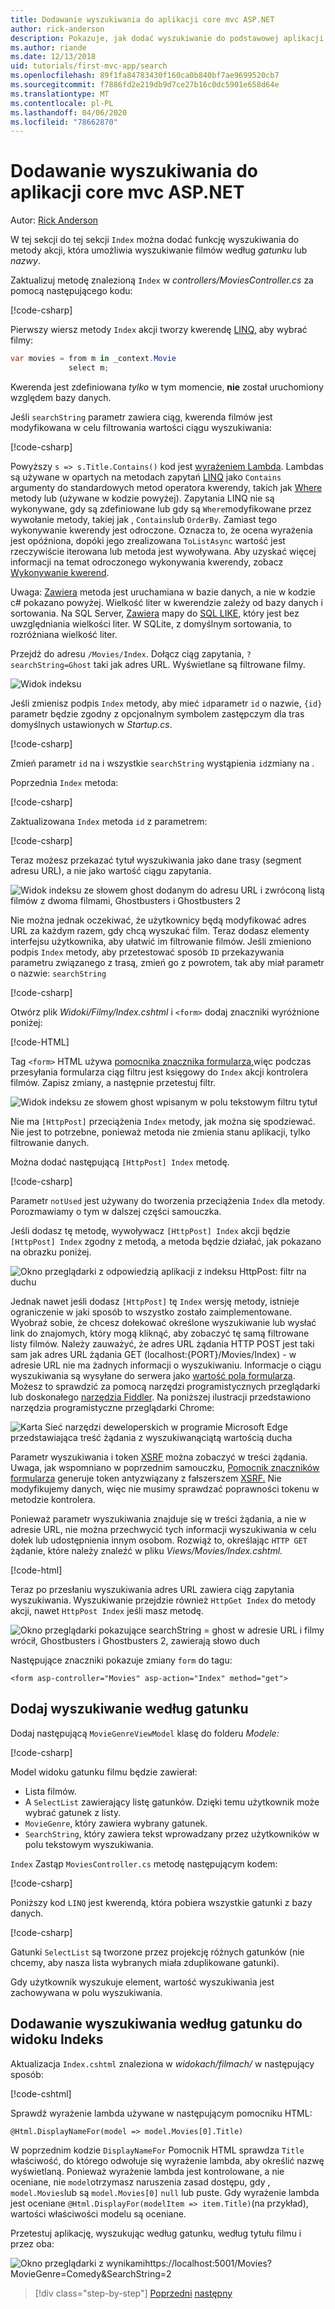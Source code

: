```yaml
---
title: Dodawanie wyszukiwania do aplikacji core mvc ASP.NET
author: rick-anderson
description: Pokazuje, jak dodać wyszukiwanie do podstawowej aplikacji Core MVC ASP.NET
ms.author: riande
ms.date: 12/13/2018
uid: tutorials/first-mvc-app/search
ms.openlocfilehash: 89f1fa84783430f160ca0b840bf7ae9699520cb7
ms.sourcegitcommit: f7886fd2e219db9d7ce27b16c0dc5901e658d64e
ms.translationtype: MT
ms.contentlocale: pl-PL
ms.lasthandoff: 04/06/2020
ms.locfileid: "78662870"
---
```

# <a name="add-search-to-an-aspnet-core-mvc-app"></a>Dodawanie wyszukiwania do aplikacji core mvc ASP.NET

Autor: [Rick Anderson](https://twitter.com/RickAndMSFT)

W tej sekcji do tej sekcji `Index` można dodać funkcję wyszukiwania do metody akcji, która umożliwia wyszukiwanie filmów według *gatunku* lub *nazwy*.

Zaktualizuj metodę znalezioną `Index` w *controllers/MoviesController.cs* za pomocą następującego kodu:

[!code-csharp[](~/tutorials/first-mvc-app/start-mvc/sample/MvcMovie/Controllers/MoviesController.cs?name=snippet_1stSearch)]

Pierwszy wiersz metody `Index` akcji tworzy kwerendę [LINQ,](/dotnet/standard/using-linq) aby wybrać filmy:

```csharp
var movies = from m in _context.Movie
             select m;
```

Kwerenda jest zdefiniowana *tylko* w tym momencie, **nie** został uruchomiony względem bazy danych.

Jeśli `searchString` parametr zawiera ciąg, kwerenda filmów jest modyfikowana w celu filtrowania wartości ciągu wyszukiwania:

[!code-csharp[](~/tutorials/first-mvc-app/start-mvc/sample/MvcMovie/Controllers/MoviesController.cs?name=snippet_SearchNull2)]

Powyższy `s => s.Title.Contains()` kod jest [wyrażeniem Lambda](/dotnet/csharp/programming-guide/statements-expressions-operators/lambda-expressions). Lambdas są używane w opartych na metodach zapytań [LINQ](/dotnet/standard/using-linq) jako `Contains` argumenty do standardowych metod operatora kwerendy, takich jak [Where](/dotnet/api/system.linq.enumerable.where) metody lub (używane w kodzie powyżej). Zapytania LINQ nie są wykonywane, gdy są zdefiniowane lub gdy są `Where`modyfikowane przez wywołanie metody, takiej jak , `Contains`lub `OrderBy`. Zamiast tego wykonywanie kwerendy jest odroczone.  Oznacza to, że ocena wyrażenia jest opóźniona, dopóki jego zrealizowana `ToListAsync` wartość jest rzeczywiście iterowana lub metoda jest wywoływana. Aby uzyskać więcej informacji na temat odroczonego wykonywania kwerendy, zobacz [Wykonywanie kwerend](/dotnet/framework/data/adonet/ef/language-reference/query-execution).

Uwaga: [Zawiera](/dotnet/api/system.data.objects.dataclasses.entitycollection-1.contains) metoda jest uruchamiana w bazie danych, a nie w kodzie c# pokazano powyżej. Wielkość liter w kwerendzie zależy od bazy danych i sortowania. Na SQL Server, [Zawiera](/dotnet/api/system.data.objects.dataclasses.entitycollection-1.contains) mapy do [SQL LIKE](/sql/t-sql/language-elements/like-transact-sql), który jest bez uwzględniania wielkości liter. W SQLite, z domyślnym sortowania, to rozróżniana wielkość liter.

Przejdź do adresu `/Movies/Index`. Dołącz ciąg zapytania, `?searchString=Ghost` taki jak adres URL. Wyświetlane są filtrowane filmy.

![Widok indeksu](~/tutorials/first-mvc-app/search/_static/ghost.png)

Jeśli zmienisz podpis `Index` metody, aby mieć `id`parametr `id` o nazwie, `{id}` parametr będzie zgodny z opcjonalnym symbolem zastępczym dla tras domyślnych ustawionych w *Startup.cs*.

[!code-csharp[](~/tutorials/first-mvc-app/start-mvc/sample/MvcMovie/Startup.cs?highlight=5&name=snippet_1)]

Zmień parametr `id` na i wszystkie `searchString` wystąpienia `id`zmiany na .

Poprzednia `Index` metoda:

[!code-csharp[](~/tutorials/first-mvc-app/start-mvc/sample/MvcMovie/Controllers/MoviesController.cs?highlight=1,6,8&name=snippet_1stSearch)]

Zaktualizowana `Index` metoda `id` z parametrem:

[!code-csharp[](~/tutorials/first-mvc-app/start-mvc/sample/MvcMovie/Controllers/MoviesController.cs?highlight=1,6,8&name=snippet_SearchID)]

Teraz możesz przekazać tytuł wyszukiwania jako dane trasy (segment adresu URL), a nie jako wartość ciągu zapytania.

![Widok indeksu ze słowem ghost dodanym do adresu URL i zwróconą listą filmów z dwoma filmami, Ghostbusters i Ghostbusters 2](~/tutorials/first-mvc-app/search/_static/g2.png)

Nie można jednak oczekiwać, że użytkownicy będą modyfikować adres URL za każdym razem, gdy chcą wyszukać film. Teraz dodasz elementy interfejsu użytkownika, aby ułatwić im filtrowanie filmów. Jeśli zmieniono podpis `Index` metody, aby przetestować sposób `ID` przekazywania parametru związanego z trasą, zmień go z powrotem, tak aby miał parametr o nazwie: `searchString`

[!code-csharp[](~/tutorials/first-mvc-app/start-mvc/sample/MvcMovie/Controllers/MoviesController.cs?highlight=1,6,8&name=snippet_1stSearch)]

Otwórz plik *Widoki/Filmy/Index.cshtml* i `<form>` dodaj znaczniki wyróżnione poniżej:

[!code-HTML[](~/tutorials/first-mvc-app/start-mvc/sample/MvcMovie/Views/Movies/IndexForm1.cshtml?highlight=10-16&range=4-21)]

Tag `<form>` HTML używa [pomocnika znacznika formularza,](xref:mvc/views/working-with-forms)więc podczas przesyłania formularza ciąg filtru jest księgowy do `Index` akcji kontrolera filmów. Zapisz zmiany, a następnie przetestuj filtr.

![Widok indeksu ze słowem ghost wpisanym w polu tekstowym filtru tytuł](~/tutorials/first-mvc-app/search/_static/filter.png)

Nie ma `[HttpPost]` przeciążenia `Index` metody, jak można się spodziewać. Nie jest to potrzebne, ponieważ metoda nie zmienia stanu aplikacji, tylko filtrowanie danych.

Można dodać następującą `[HttpPost] Index` metodę.

[!code-csharp[](~/tutorials/first-mvc-app/start-mvc/sample/MvcMovie/Controllers/MoviesController.cs?highlight=1&name=snippet_SearchPost)]

Parametr `notUsed` jest używany do tworzenia przeciążenia `Index` dla metody. Porozmawiamy o tym w dalszej części samouczka.

Jeśli dodasz tę metodę, wywoływacz `[HttpPost] Index` akcji będzie `[HttpPost] Index` zgodny z metodą, a metoda będzie działać, jak pokazano na obrazku poniżej.

![Okno przeglądarki z odpowiedzią aplikacji z indeksu HttpPost: filtr na duchu](~/tutorials/first-mvc-app/search/_static/fo.png)

Jednak nawet jeśli dodasz `[HttpPost]` tę `Index` wersję metody, istnieje ograniczenie w jaki sposób to wszystko zostało zaimplementowane. Wyobraź sobie, że chcesz dołekować określone wyszukiwanie lub wysłać link do znajomych, który mogą kliknąć, aby zobaczyć tę samą filtrowane listy filmów. Należy zauważyć, że adres URL żądania HTTP POST jest taki sam jak adres URL żądania GET (localhost:{PORT}/Movies/Index) - w adresie URL nie ma żadnych informacji o wyszukiwaniu. Informacje o ciągu wyszukiwania są wysyłane do serwera jako [wartość pola formularza](https://developer.mozilla.org/docs/Learn/HTML/Forms/Sending_and_retrieving_form_data). Możesz to sprawdzić za pomocą narzędzi programistycznych przeglądarki lub doskonałego [narzędzia Fiddler](https://www.telerik.com/fiddler). Na poniższej ilustracji przedstawiono narzędzia programistyczne przeglądarki Chrome:

![Karta Sieć narzędzi deweloperskich w programie Microsoft Edge przedstawiająca treść żądania z wyszukiwanąciątą wartością ducha](~/tutorials/first-mvc-app/search/_static/f12_rb.png)

Parametr wyszukiwania i token [XSRF](xref:security/anti-request-forgery) można zobaczyć w treści żądania. Uwaga, jak wspomniano w poprzednim samouczku, [Pomocnik znaczników formularza](xref:mvc/views/working-with-forms) generuje token antyzwiązany z fałszerszem [XSRF.](xref:security/anti-request-forgery) Nie modyfikujemy danych, więc nie musimy sprawdzać poprawności tokenu w metodzie kontrolera.

Ponieważ parametr wyszukiwania znajduje się w treści żądania, a nie w adresie URL, nie można przechwycić tych informacji wyszukiwania w celu dołek lub udostępnienia innym osobom. Rozwiąż to, określając `HTTP GET` żądanie, które należy znaleźć w pliku *Views/Movies/Index.cshtml.*

[!code-html[](~/tutorials/first-mvc-app/start-mvc/sample/MvcMovie22/Views/Movies/IndexGet.cshtml?highlight=12&range=1-23)]

Teraz po przesłaniu wyszukiwania adres URL zawiera ciąg zapytania wyszukiwania. Wyszukiwanie przejdzie również `HttpGet Index` do metody akcji, nawet `HttpPost Index` jeśli masz metodę.

![Okno przeglądarki pokazujące searchString = ghost w adresie URL i filmy wrócił, Ghostbusters i Ghostbusters 2, zawierają słowo duch](~/tutorials/first-mvc-app/search/_static/search_get.png)

Następujące znaczniki pokazuje zmiany `form` do tagu:

```cshtml
<form asp-controller="Movies" asp-action="Index" method="get">
```

## <a name="add-search-by-genre"></a>Dodaj wyszukiwanie według gatunku

Dodaj następującą `MovieGenreViewModel` klasę do folderu *Modele:*

[!code-csharp[](~/tutorials/first-mvc-app/start-mvc/sample/MvcMovie/Models/MovieGenreViewModel.cs)]

Model widoku gatunku filmu będzie zawierał:

* Lista filmów.
* A `SelectList` zawierający listę gatunków. Dzięki temu użytkownik może wybrać gatunek z listy.
* `MovieGenre`, który zawiera wybrany gatunek.
* `SearchString`, który zawiera tekst wprowadzany przez użytkowników w polu tekstowym wyszukiwania.

`Index` Zastąp `MoviesController.cs` metodę następującym kodem:

[!code-csharp[](~/tutorials/first-mvc-app/start-mvc/sample/MvcMovie22/Controllers/MoviesController.cs?name=snippet_SearchGenre)]

Poniższy kod `LINQ` jest kwerendą, która pobiera wszystkie gatunki z bazy danych.

[!code-csharp[](~/tutorials/first-mvc-app/start-mvc/sample/MvcMovie22/Controllers/MoviesController.cs?name=snippet_LINQ)]

Gatunki `SelectList` są tworzone przez projekcję różnych gatunków (nie chcemy, aby nasza lista wybranych miała zduplikowane gatunki).

Gdy użytkownik wyszukuje element, wartość wyszukiwania jest zachowywana w polu wyszukiwania.

## <a name="add-search-by-genre-to-the-index-view"></a>Dodawanie wyszukiwania według gatunku do widoku Indeks

Aktualizacja `Index.cshtml` znaleziona w *widokach/filmach/* w następujący sposób:

[!code-cshtml[](~/tutorials/first-mvc-app/start-mvc/sample/MvcMovie22/Views/Movies/IndexFormGenreNoRating.cshtml?highlight=1,15,16,17,19,28,31,34,37,43)]

Sprawdź wyrażenie lambda używane w następującym pomocniku HTML:

`@Html.DisplayNameFor(model => model.Movies[0].Title)`

W poprzednim kodzie `DisplayNameFor` Pomocnik HTML sprawdza `Title` właściwość, do którego odwołuje się wyrażenie lambda, aby określić nazwę wyświetlaną. Ponieważ wyrażenie lambda jest kontrolowane, a nie oceniane, nie `model`otrzymasz naruszenia zasad dostępu, gdy , `model.Movies`lub są `model.Movies[0]` `null` lub puste. Gdy wyrażenie lambda jest oceniane `@Html.DisplayFor(modelItem => item.Title)`(na przykład), wartości właściwości modelu są oceniane.

Przetestuj aplikację, wyszukując według gatunku, według tytułu filmu i przez oba:

![Okno przeglądarki z wynikamihttps://localhost:5001/Movies?MovieGenre=Comedy&SearchString=2](~/tutorials/first-mvc-app/search/_static/s2.png)

> [!div class="step-by-step"]
> [Poprzedni](controller-methods-views.md)
> [następny](new-field.md)
